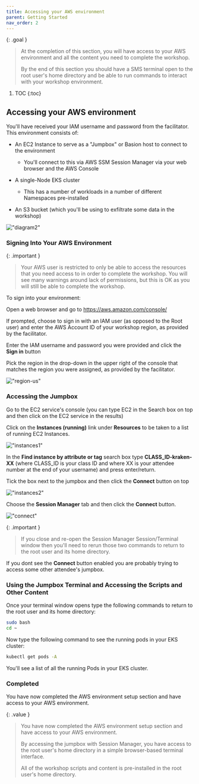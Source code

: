 ```yaml
---
title: Accessing your AWS environment
parent: Getting Started
nav_order: 2
---
```


{: .goal }
>At the completion of this section, you will have access to your AWS environment and all the content you need to complete the workshop.
> 
> By the end of this section you should have a SMS terminal open to the root user's home directory and be able to run commands to interact with your workshop environment.

1. TOC
{:toc}

## Accessing your AWS environment

You'll have received your IAM username and password from the facilitator. This environment consists of:

- An EC2 Instance to serve as a "Jumpbox" or Basion host to connect to the environment
  - You'll connect to this via AWS SSM Session Manager via your web browser and the AWS Console

- A single-Node EKS cluster
  - This has a number of workloads in a number of different Namespaces pre-installed

- An S3 bucket (which you'll be using to exfiltrate some data in the workshop)

!["diagram2"]({{site.baseurl}}/assets/images/diagram2.png)

### Signing Into Your AWS Environment

{: .important }
>Your AWS user is restricted to only be able to access the resources that you need access to in order to complete the workshop. You will see many warnings around lack of permissions, but this is OK as you will still be able to complete the workshop.

To sign into your environment:

Open a web browser and go to <https://aws.amazon.com/console/>

If prompted, choose to sign in with an IAM user (as opposed to the Root user) and enter the AWS Account ID of your workshop region, as provided by the facilitator.

Enter the IAM username and password you were provided and click the **Sign in** button

Pick the region in the drop-down in the upper right of the console that matches the region you were assigned, as provided by the facilitator.

!["region-us"]({{site.baseurl}}/assets/images/region-us.png)

### Accessing the Jumpbox

Go to the EC2 service's console (you can type EC2 in the Search box on top and then click on the EC2 service in the results)

Click on the **Instances (running)** link under **Resources** to be taken to a list of running EC2 Instances.

!["instances1"]({{site.baseurl}}/assets/images/instances1.png)

In the **Find instance by attribute or tag** search box type **CLASS_ID-kraken-XX** (where CLASS_ID is your class ID and where XX is your attendee number at the end of your username) and press enter/return.

Tick the box next to the jumpbox and then click the **Connect** button on top

!["instances2"]({{site.baseurl}}/assets/images/instances2.png)

Choose the **Session Manager** tab and then click the **Connect** button.

!["connect"]({{site.baseurl}}/assets/images/connect.png)

{: .important }
> If you close and re-open the Session Manager Session/Terminal window then you'll need to rerun those two commands to return to the root user and its home directory.

If you dont see the **Connect** button enabled you are probably trying to access some other attendee's jumpbox.

### Using the Jumpbox Terminal and Accessing the Scripts and Other Content

Once your terminal window opens type the following commands to return to the root user and its home directory:

```bash
sudo bash
cd ~
```

Now type the following command to see the running pods in your EKS cluster:

```bash
kubectl get pods -A
```

You'll see a list of all the running Pods in your EKS cluster.

### Completed

You have now completed the AWS environment setup section and have access to your AWS environment.

{: .value }
>You have now completed the AWS environment setup section and have access to your AWS environment.
> 
> By accessing the jumpbox with Session Manager, you have access to the root user's home directory in a simple browser-based terminal interface.
>
> All of the workshop scripts and content is pre-installed in the root user's home directory.
